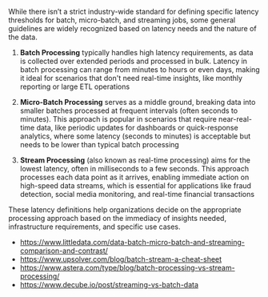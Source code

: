 While there isn’t a strict industry-wide standard for defining specific latency thresholds for batch, micro-batch, and streaming jobs, some general guidelines are widely recognized based on latency needs and the nature of the data.

1. **Batch Processing** typically handles high latency requirements, as data is collected over extended periods and processed in bulk. Latency in batch processing can range from minutes to hours or even days, making it ideal for scenarios that don't need real-time insights, like monthly reporting or large ETL operations

2. **Micro-Batch Processing** serves as a middle ground, breaking data into smaller batches processed at frequent intervals (often seconds to minutes). This approach is popular in scenarios that require near-real-time data, like periodic updates for dashboards or quick-response analytics, where some latency (seconds to minutes) is acceptable but needs to be lower than typical batch processing

3. **Stream Processing** (also known as real-time processing) aims for the lowest latency, often in milliseconds to a few seconds. This approach processes each data point as it arrives, enabling immediate action on high-speed data streams, which is essential for applications like fraud detection, social media monitoring, and real-time financial transactions

These latency definitions help organizations decide on the appropriate processing approach based on the immediacy of insights needed, infrastructure requirements, and specific use cases.

- https://www.littledata.com/data-batch-micro-batch-and-streaming-comparison-and-contrast/
- https://www.upsolver.com/blog/batch-stream-a-cheat-sheet
- https://www.astera.com/type/blog/batch-processing-vs-stream-processing/
- https://www.decube.io/post/streaming-vs-batch-data

